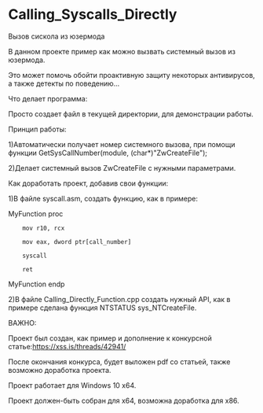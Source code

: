# Calling_Syscalls_Directly
 Вызов сискола из юзермода
 
 В данном проекте пример как можно вызвать системный вызов из юзермода.
 
 Это может помочь обойти проактивную защиту некоторых антивирусов, а также детекты по поведению...
 
 Что делает программа:
 
 Просто создает файл в текущей директории, для демонстрации работы.
 
 Принцип работы:
 
 1)Автоматически получает номер системного вызова, при помощи функции GetSysCallNumber(module, (char*)"ZwCreateFile");

 2)Делает системный вызов ZwCreateFile с нужными параметрами.

 Как доработать проект, добавив свои функции:

 1)В файле syscall.asm, создать функцию, как в примере:

MyFunction proc
		
		mov r10, rcx
		
		mov eax, dword ptr[call_number]
		
		syscall
		
		ret
		
MyFunction endp

 2)В файле Calling_Directly_Function.cpp создать нужный API, как в примере сделана функция NTSTATUS sys_NTCreateFile.
 
 ВАЖНО:
 
 Проект был создан, как пример и дополнение к конкурсной статье:https://xss.is/threads/42941/
 
 После окончания конкурса, будет выложен pdf со статьей, также возможно доработка проекта.
 
 Проект работает для Windows 10 x64.
 
 Проект должен-быть собран для x64, возможна доработка для x86.


   
   